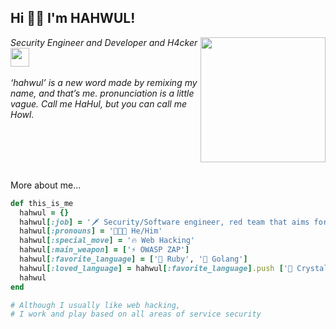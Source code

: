 <h2> Hi 👋🏼 I'm HAHWUL!</h2>
<img align='right' src="https://user-images.githubusercontent.com/13212227/216361867-d352f366-48e4-4085-8c14-266655973557.png" width="200">
<p><em>Security Engineer and Developer and H4cker <img src="https://i.giphy.com/26BRIYJNRAreymGwE.gif" width="30"><br><br>
  ‘hahwul’ is a new word made by remixing my name, and that’s me. pronunciation is a little vague. Call me HaHul, but you can call me Howl.
</em></p>
<br><br><br><br>

More about me...

```ruby
def this_is_me
  hahwul = {}
  hahwul[:job] = '🗡 Security/Software engineer, red team that aims for a purple team'
  hahwul[:pronouns] = '🧑🏽‍💻 He/Him'
  hahwul[:special_move] = '🔥 Web Hacking'
  hahwul[:main_weapon] = ['⚡️ OWASP ZAP']
  hahwul[:favorite_language] = ['💎 Ruby', '🐹 Golang']
  hahwul[:loved_language] = hahwul[:favorite_language].push ['💎 Crystal']
  hahwul
end

# Although I usually like web hacking, 
# I work and play based on all areas of service security
```
